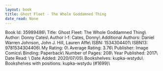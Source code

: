 ```yaml
---
layout: book
title: Ghost Fleet - The Whole Goddamned Thing
date_read: None
---
```


Book Id: 35989486\ 
Title: Ghost Fleet: The Whole Goddamned Thing\ 
Author: Donny Cates\ 
Author l-f: Cates, Donny\ 
Additional Authors: Daniel Warren Johnson, John J. Hill, Lauren Affe\ 
ISBN: 1534304401\ 
ISBN13: 9781534304406\ 
My Rating: 0\ 
Average Rating: 3.76\ 
Publisher: Image Comics\ 
Binding: Paperback\ 
Number of Pages: 208\ 
Year Published: 2017\ 
Date Read: \ 
Date Added: 2020/07/05\ 
Bookshelves: kupka-wstydu\ 
Bookshelves with positions: kupka-wstydu (#1699)\ 

